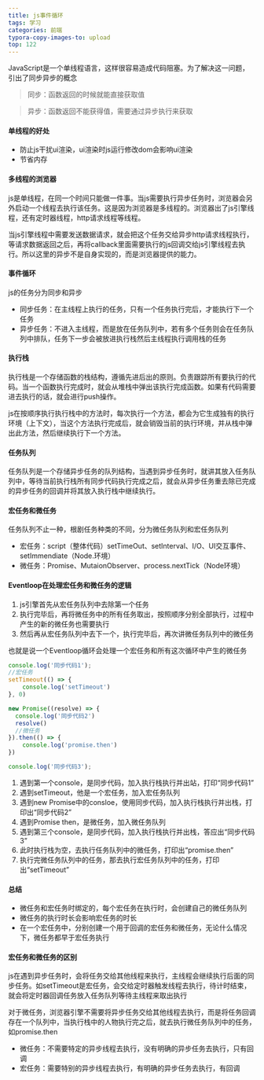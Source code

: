 ```yaml
---
title: js事件循环
tags: 学习
categories: 前端
typora-copy-images-to: upload
top: 122
---
```



JavaScript是一个单线程语言，这样很容易造成代码阻塞。为了解决这一问题，引出了同步异步的概念

> 同步：函数返回的时候就能直接获取值

> 异步：函数返回不能获得值，需要通过异步执行来获取
<!--more-->
#### 单线程的好处

-   防止js干扰ui渲染，ui渲染时js运行修改dom会影响ui渲染
-   节省内存

#### 多线程的浏览器

js是单线程，在同一个时间只能做一件事。当js需要执行异步任务时，浏览器会另外启动一个线程去执行该任务。这是因为浏览器是多线程的。浏览器出了js引擎线程，还有定时器线程，http请求线程等线程。

当js引擎线程中需要发送数据请求，就会把这个任务交给异步http请求线程执行，等请求数据返回之后，再将callback里面需要执行的js回调交给js引擎线程去执行。所以这里的异步不是自身实现的，而是浏览器提供的能力。

#### 事件循环

js的任务分为同步和异步

-   同步任务：在主线程上执行的任务，只有一个任务执行完后，才能执行下一个任务
-   异步任务：不进入主线程，而是放在任务队列中，若有多个任务则会在任务队列中排队，任务下一步会被放进执行栈然后主线程执行调用栈的任务

#### 执行栈

执行栈是一个存储函数的栈结构，遵循先进后出的原则。负责跟踪所有要执行的代码。当一个函数执行完成时，就会从堆栈中弹出该执行完成函数。如果有代码需要进去执行的话，就会进行push操作。

js在按顺序执行执行栈中的方法时，每次执行一个方法，都会为它生成独有的执行环境（上下文），当这个方法执行完成后，就会销毁当前的执行环境，并从栈中弹出此方法，然后继续执行下一个方法。

#### 任务队列

任务队列是一个存储异步任务的队列结构，当遇到异步任务时，就讲其放入任务队列中，等待当前执行栈所有同步代码执行完成之后，就会从异步任务重去除已完成的异步任务的回调并将其放入执行栈中继续执行。

#### 宏任务和微任务

任务队列不止一种，根剧任务种类的不同，分为微任务队列和宏任务队列

-   宏任务：script（整体代码）setTimeOut、setInterval、I/O、UI交互事件、setImmendiate（Node.环境）
-   微任务：Promise、MutaionObserver、process.nextTick（Node环境）

#### Eventloop在处理宏任务和微任务的逻辑

1.  js引擎首先从宏任务队列中去除第一个任务
2.  执行完毕后，再将微任务中的所有任务取出，按照顺序分别全部执行，过程中产生的新的微任务也需要执行
3.  然后再从宏任务队列中去下一个，执行完毕后，再次讲微任务队列中的微任务

也就是说一个Eventloop循环会处理一个宏任务和所有这次循环中产生的微任务

```javascript
console.log('同步代码1');
//宏任务
setTimeout(() => {
    console.log('setTimeout')
}, 0)

new Promise((resolve) => {
  console.log('同步代码2')
  resolve()
  //微任务
}).then(() => {
    console.log('promise.then')
})

console.log('同步代码3');
```

1.  遇到第一个console，是同步代码，加入执行栈执行并出站，打印“同步代码1”
2.  遇到setTimeout，他是一个宏任务，加入宏任务队列
3.  遇到new Promise中的consloe，使用同步代码，加入执行栈执行并出栈，打印出“同步代码2”
4.  遇到Promise then，是微任务，加入微任务队列
5.  遇到第三个console，是同步代码，加入执行栈执行并出栈，答应出“同步代码3”
6.  此时执行栈为空，去执行任务队列中的微任务，打印出“promise.then”
7.  执行完微任务队列中的任务，那去执行宏任务队列中的任务，打印出“setTimeout”

#### 总结

-   微任务和宏任务时绑定的，每个宏任务在执行时，会创建自己的微任务队列
-   微任务的执行时长会影响宏任务的时长
-   在一个宏任务中，分别创建一个用于回调的宏任务和微任务，无论什么情况下，微任务都早于宏任务执行

#### 宏任务和微任务的区别

js在遇到异步任务时，会将任务交给其他线程来执行，主线程会继续执行后面的同步任务。如setTimeout是宏任务，会交给定时器触发线程去执行，待计时结束，就会将定时器回调任务放入任务队列等待主线程来取出执行

对于微任务，浏览器引擎不需要将异步任务交给其他线程去执行，而是将任务回调存在一个队列中，当执行栈中的人物执行完之后，就去执行微任务队列中的任务，如promise.then

-   微任务：不需要特定的异步线程去执行，没有明确的异步任务去执行，只有回调
-   宏任务：需要特别的异步线程去执行，有明确的异步任务去执行，有回调
